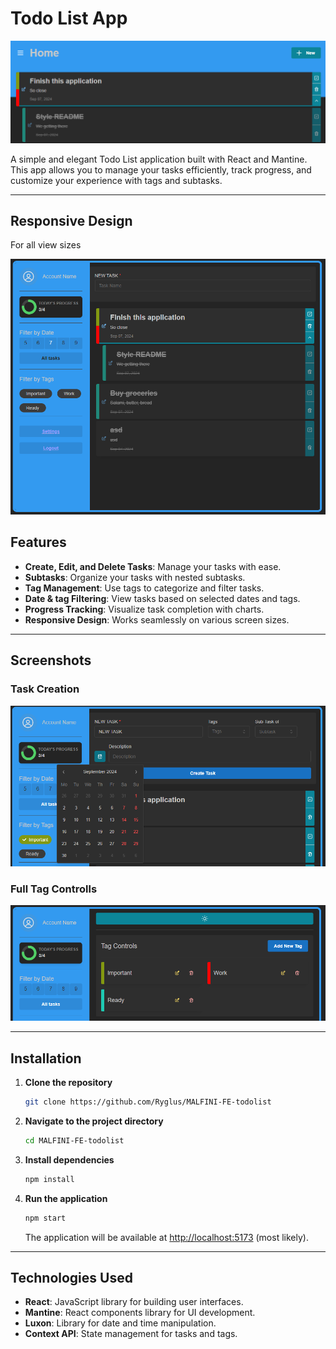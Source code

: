 # Todo List App

![App Banner](inspiration/doc/baner.png)

A simple and elegant Todo List application built with React and Mantine. This app allows you to manage your tasks efficiently, track progress, and customize your experience with tags and subtasks.

---
## Responsive Design

For all view sizes

![Pc Design](inspiration/doc/pcview.png)

## Features

- **Create, Edit, and Delete Tasks**: Manage your tasks with ease.
- **Subtasks**: Organize your tasks with nested subtasks.
- **Tag Management**: Use tags to categorize and filter tasks.
- **Date & tag Filtering**: View tasks based on selected dates and tags.
- **Progress Tracking**: Visualize task completion with charts.
- **Responsive Design**: Works seamlessly on various screen sizes.

---

## Screenshots

### Task Creation

![Task Creation](inspiration/doc/newtask.png)

### Full Tag Controlls

![Task Dashboard](inspiration/doc/tagcontroll.png)

---
## Installation

1. **Clone the repository**

    ```bash
    git clone https://github.com/Ryglus/MALFINI-FE-todolist
    ```

2. **Navigate to the project directory**

    ```bash
    cd MALFINI-FE-todolist
    ```

3. **Install dependencies**

    ```bash
    npm install
    ```

4. **Run the application**

    ```bash
    npm start
    ```

   The application will be available at [http://localhost:5173](http://localhost:5173) (most likely).

---

## Technologies Used

- **React**: JavaScript library for building user interfaces.
- **Mantine**: React components library for UI development.
- **Luxon**: Library for date and time manipulation.
- **Context API**: State management for tasks and tags.